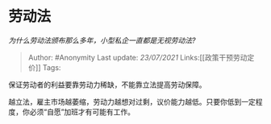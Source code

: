 # 劳动法
*为什么劳动法颁布那么多年，小型私企一直都是无视劳动法?*

> Author: #Anonymity
> Last update: *23/07/2021*
> Links:[[政策干预劳动定价]]
> Tags:

保证劳动者的利益要靠劳动力稀缺，不能靠立法提高劳动保障。

越立法，雇主市场越萎缩，劳动力越想对过剩，议价能力越低。只要你低到一定程度，你必须“自愿”加班才有可能有工作。
